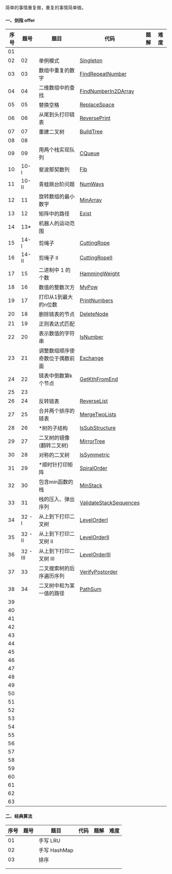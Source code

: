 简单的事情重复做，重复的事情简单做。

#### 一、剑指 offer

| 序号 | 题号     | 题目                           | 代码                                                         | 题解 | 难度 |
| ---- | -------- | ------------------------------ | ------------------------------------------------------------ | ---- | ---- |
| 01   |          |                                |                                                              |      |      |
| 02   | 02       | 单例模式                       | [Singleton](https://github.com/huangliangyun/LeetCode/blob/master/src/com/stardust/offer/Singleton.java) |      |      |
| 03   | 03       | 数组中重复的数字               | [FindRepeatNumber](https://github.com/huangliangyun/LeetCode/blob/master/src/com/stardust/offer/FindRepeatNumber.java) |      |      |
| 04   | 04       | 二维数组中的查找               | [FindNumberIn2DArray](https://github.com/huangliangyun/LeetCode/blob/master/src/com/stardust/offer/FindNumberIn2DArray.java) |      |      |
| 05   | 05       | 替换空格                       | [ReplaceSpace](https://github.com/huangliangyun/LeetCode/blob/master/src/com/stardust/offer/ReplaceSpace.java) |      |      |
| 06   | 06       | 从尾到头打印链表               | [ReversePrint](https://github.com/huangliangyun/LeetCode/blob/master/src/com/stardust/offer/ReversePrint.java) |      |      |
| 07   | 07       | 重建二叉树                     | [BuildTree](https://github.com/huangliangyun/LeetCode/blob/master/src/com/stardust/offer/BuildTree.java) |      |      |
| 08   | 08       |                                |                                                              |      |      |
| 09   | 09       | 用两个栈实现队列               | [CQueue](https://github.com/huangliangyun/LeetCode/blob/master/src/com/stardust/offer/CQueue.java) |      |      |
| 10   | 10- I    | 斐波那契数列                   | [Fib](https://github.com/huangliangyun/LeetCode/blob/master/src/com/stardust/offer/Fib.java) |      |      |
| 11   | 10- II   | 青蛙跳台阶问题                 | [NumWays](https://github.com/huangliangyun/LeetCode/blob/master/src/com/stardust/offer/NumWays.java) |      |      |
| 12   | 11       | 旋转数组的最小数字             | [MinArray](https://github.com/huangliangyun/LeetCode/blob/master/src/com/stardust/offer/MinArray.java) |      |      |
| 13   | 12       | 矩阵中的路径                   | [Exist](https://github.com/huangliangyun/LeetCode/blob/master/src/com/stardust/offer/Exist.java) |      |      |
| 14   | 13*      | 机器人的运动范围               |                                                              |      |      |
| 15   | 14- I    | 剪绳子                         | [CuttingRope](https://github.com/huangliangyun/LeetCode/blob/master/src/com/stardust/offer/CuttingRope.java) |      |      |
| 16   | 14- II   | 剪绳子 II                      | [CuttingRopeII](https://github.com/huangliangyun/LeetCode/blob/master/src/com/stardust/offer/CuttingRope2.java) |      |      |
| 17   | 15       | 二进制中 1 的个数              | [HammingWeight](https://github.com/huangliangyun/LeetCode/blob/master/src/com/stardust/offer/HammingWeight.java) |      |      |
| 18   | 16       | 数值的整数次方                 | [MyPow](https://github.com/huangliangyun/LeetCode/blob/master/src/com/stardust/offer/MyPow.java) |      |      |
| 19   | 17       | 打印从1到最大的n位数           | [PrintNumbers]()                                             |      |      |
| 20   | 18       | 删除链表的节点                 | [DeleteNode]()                                               |      |      |
| 21   | 19       | 正则表达式匹配                 |                                                              |      |      |
| 22   | 20       | 表示数值的字符串               | [IsNumber]()                                                 |      |      |
| 23   | 21       | 调整数组顺序使奇数位于偶数前面 | [Exchange]()                                                 |      |      |
| 24   | 22       | 链表中倒数第k个节点            | [GetKthFromEnd]()                                            |      |      |
| 25   | 23       |                                |                                                              |      |      |
| 26   | 24       | 反转链表                       | [ReverseList]()                                              |      |      |
| 27   | 25       | 合并两个排序的链表             | [MergeTwoLists]()                                            |      |      |
| 28   | 26       | *树的子结构                    | [IsSubStructure]()                                           |      |      |
| 29   | 27       | 二叉树的镜像(翻转二叉树)       | [MirrorTree]()                                               |      |      |
| 30   | 28       | 对称的二叉树                   | [IsSymmetric]()                                              |      |      |
| 31   | 29       | *顺时针打印矩阵                | [SpiralOrder]()                                              |      |      |
| 32   | 30       | 包含min函数的栈                | [MinStack]()                                                 |      |      |
| 33   | 31       | 栈的压入、弹出序列             | [ValidateStackSequences]()                                   |      |      |
| 34   | 32 - I   | 从上到下打印二叉树             | [LevelOrderI]()                                              |      |      |
| 35   | 32 - II  | 从上到下打印二叉树 II          | [LevelOrderII]()                                             |      |      |
| 36   | 32 - III | 从上到下打印二叉树 III         | [LevelOrderIII]()                                            |      |      |
| 37   | 33       | 二叉搜索树的后序遍历序列       | [VerifyPostorder]()                                          |      |      |
| 38   | 34       | 二叉树中和为某一值的路径       | [PathSum]()                                                  |      |      |
| 39   |          |                                |                                                              |      |      |
| 40   |          |                                |                                                              |      |      |
| 41   |          |                                |                                                              |      |      |
| 42   |          |                                |                                                              |      |      |
| 43   |          |                                |                                                              |      |      |
| 44   |          |                                |                                                              |      |      |
| 45   |          |                                |                                                              |      |      |
| 46   |          |                                |                                                              |      |      |
| 47   |          |                                |                                                              |      |      |
| 48   |          |                                |                                                              |      |      |
| 49   |          |                                |                                                              |      |      |
| 50   |          |                                |                                                              |      |      |
| 51   |          |                                |                                                              |      |      |
| 52   |          |                                |                                                              |      |      |
| 53   |          |                                |                                                              |      |      |
| 54   |          |                                |                                                              |      |      |
| 55   |          |                                |                                                              |      |      |
| 56   |          |                                |                                                              |      |      |
| 57   |          |                                |                                                              |      |      |
| 58   |          |                                |                                                              |      |      |
| 59   |          |                                |                                                              |      |      |
| 60   |          |                                |                                                              |      |      |
| 61   |          |                                |                                                              |      |      |
| 62   |          |                                |                                                              |      |      |
| 63   |          |                                |                                                              |      |      |



#### 二、经典算法

| 序号 | 题号 | 题目         | 代码 | 题解 | 难度 |
| ---- | ---- | ------------ | ---- | ---- | ---- |
| 01   |      | 手写 LRU     |      |      |      |
| 02   |      | 手写 HashMap |      |      |      |
| 03   |      | 排序         |      |      |      |
|      |      |              |      |      |      |
|      |      |              |      |      |      |